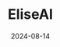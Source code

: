---  
layout: startup_page  
title: "EliseAI"  
id: "eliseai.com"  
permalink: "/eliseaieliseai.com08142024/"  
website: "https://www.eliseai.com/"  
funding_round: "Series D"  
funding_amount: "$75M"  
investors: "Sapphire Ventures, Navitas Capital, Point72 Private Investments, DivcoWest Ventures, Koch Real Estate Investments"  
about: "EliseAI is a leading conversational AI platform automating workflows and communications in the housing and healthcare industries. Its AI-powered solutions enhance operational efficiency, improve customer service, and increase accessibility for millions. The company offers a suite of products designed to streamline various aspects of property management and patient care."  
markets: "AI, PropTech, Healthtech, Real Estate, Business Intelligence, Machine Learning, Software Development"  
hq: "New York, New York, United States"  
founded_year: "2017"  
linkedin: "https://www.linkedin.com/company/eliseai"  
twitter: ""  
instagram: ""  
facebook: "https://www.facebook.com/meetelise"  
crunchbase: "https://www.crunchbase.com/organization/meetelise"  
pitchbook: "https://pitchbook.com/profiles/company/279448-03"  

date_display: "14-Aug-2024"  
date: "2024-08-14"

# SEO Optimization  
meta_title: "EliseAI - Series D Funding ($75M)"  
meta_description: "EliseAI, EliseAI is a leading conversational AI platform automating workflows and communications in the housing and healthcare industries. Its AI-powered solut..."  
meta_keywords: "EliseAI, AI, PropTech, Healthtech, Real Estate, Business Intelligence, Machine Learning, Software Development, Series D funding"  
canonical_url: "https://startup.projectstartups.com/eliseaieliseai.com08142024/"  
---